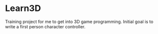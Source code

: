 # Learn3D
Training project for me to get into 3D game programming. Initial goal is to write a first person character controller.
